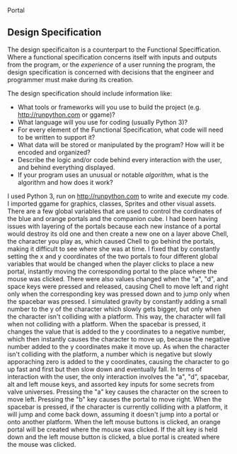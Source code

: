 Portal

## Design Specification

The design specificaiton is a counterpart to the Functional Speciffication. Where a functional specification concerns itself
with inputs and outputs from the program, or the *experience* of a user running the program, the design specification is concerned with decisions that the engineer and programmer must make during its creation.

The design specification should include information like:

* What tools or frameworks will you use to build the project (e.g. http://runpython.com or ggame)?
* What language will you use for coding (usually Python 3)?
* For every element of the Functional Specification, what code will need to be written to support it?
* What data will be stored or manipulated by the program? How will it be encoded and organized?
* Describe the logic and/or code behind every interaction with the user, and behind everything displayed.
* If your program uses an unusual or notable *algorithm*, what is the algorithm and how does it work?

I used Python 3, run on http://runpython.com to write and execute my code. I imported ggame for graphics, classes, Sprites and other visual assets.
There are a few global variables that are used to control the cordinates of the blue and orange portals and the companion cube. I had been having issues with layering of the portals because each new instance of a portal would destroy its old one and then create a new one on a layer above Chell, the character you play as, which caused Chell to go behind the portals, making it difficult to see where she was at time. I fixed that by constantly setting the x and y coordinates of the two portals to four different global variables that would be changed when the player clicks to place a new portal, instantly moving the corresponding portal to the place where the mouse was clicked. There were also values changed when the "a", "d", and space keys were pressed and released, causing Chell to move left and right only when the corresponding key was pressed down and to jump only when the spacebar was pressed. I simulated gravity by constantly adding a small number to the y of the character which slowly gets bigger, but only when the character isn't colliding with a platform. This way, the character will fall when not colliding with a platform. When the spacebar is pressed, it changes the value that is added to the y coordinates to a negative number, which then instantly causes the character to move up, because the negative number added to the y coordinates make it move up. As when the character isn't colliding with the platform, a number which is negative but slowly apporaching zero is added to the y coordinates, causing the character to go up fast and first but then slow down and eventually fall. 
In terms of interaction with the user, the only interaction involves the "a", "d", spacebar, alt and left mouse keys, and assorted key inputs for some secrets from valve universes. Pressing the "a" key causes the character on the screen to move left. Pressing the "b" key causes the portal to move right. When the spacebar is pressed, if the character is currently colliding with a platform, it will jump and come back down, assuming it doesn't jump into a portal or onto another platform. When the left mouse buttons is clicked, an orange portal will be created where the mouse was clicked. If the alt key is held down and the left mouse button is clicked, a blue portal is created where the mouse was clicked.
